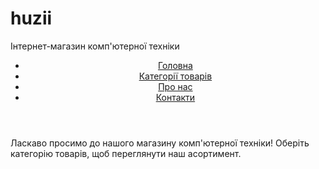 # huzii
<!DOCTYPE html>
<html lang="uk">
<head>
    <meta charset="UTF-8">
    <meta name="viewport" content="width=device-width, initial-scale=1.0">
    Інтернет-магазин комп'ютерної техніки
    <link rel="stylesheet" href="styles.css">
</head>
<body>
    <header>
        <nav>
            <ul>
                <li><a href="index.html">Головна</a></li>
                <li><a href="categories.html">Категорії товарів</a></li>
                <li><a href="about.html">Про нас</a></li>
                <li><a href="contact.html">Контакти</a></li>
            </ul>
        </nav>
    </header>


  Ласкаво просимо до нашого магазину комп'ютерної техніки!
   Оберіть категорію товарів, щоб переглянути наш асортимент.


    
</body>
</html>
